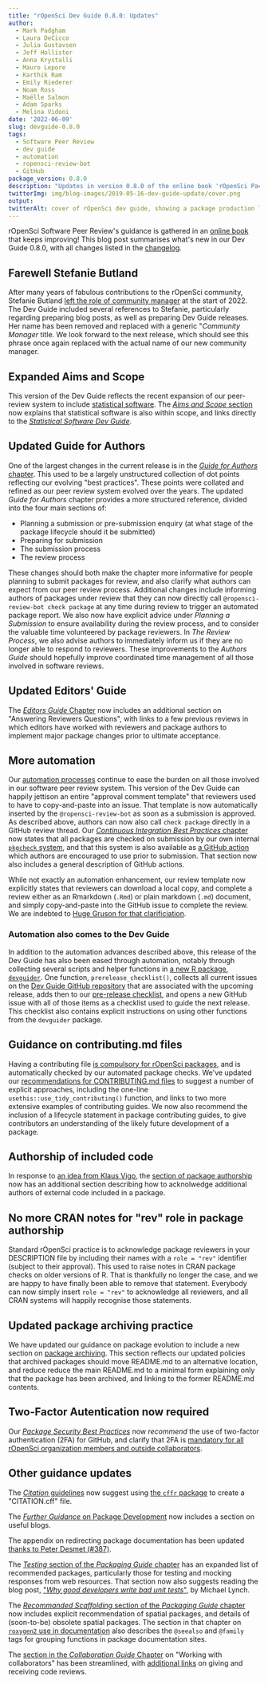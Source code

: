 ```yaml
---
title: "rOpenSci Dev Guide 0.8.0: Updates"
author:
  - Mark Padgham
  - Laura DeCicco
  - Julia Gustavsen
  - Jeff Hollister
  - Anna Krystalli
  - Mauro Lepore
  - Karthik Ram
  - Emily Riederer
  - Noam Ross
  - Maëlle Salmon
  - Adam Sparks
  - Melina Vidoni
date: '2022-06-09'
slug: devguide-0.8.0
tags:
  - Software Peer Review
  - dev guide
  - automation
  - ropensci-review-bot
  - GitHub
package_version: 0.8.0
description: "Updates in version 0.8.0 of the online book 'rOpenSci Packages: Development, Maintenance, and Peer Review rOpenSci Packages: Development, Maintenance, and Peer Review'"
twitterImg: img/blog-images/2019-05-16-dev-guide-update/cover.png
output: 
twitterAlt: cover of rOpenSci dev guide, showing a package production line with small humans discussing, examining and promoting packages
---
```


rOpenSci Software Peer Review's guidance is gathered in an [online book](https://devguide.ropensci.org/) that keeps improving!
This blog post summarises what's new in our Dev Guide 0.8.0, with all changes listed in the [changelog](https://devguide.ropensci.org/booknews.html).

## Farewell Stefanie Butland

After many years of fabulous contributions to the rOpenSci community, Stefanie Butland [left the role of community manager](/blog/2022/01/14/msg-from-stefanie/) at the start of 2022. The Dev Guide included several references to Stefanie, particularly regarding preparing blog posts, as well as preparing Dev Guide releases. Her name has been removed and replaced with a generic "*Community Manager* title. We look forward to the next release, which should see this phrase once again replaced with the actual name of our new community manager.

## Expanded Aims and Scope

This version of the Dev Guide reflects the recent expansion of our peer-review system to include [statistical software](/stat-software-review/). The [*Aims and Scope* section](https://devguide.ropensci.org/policies.html#aims-and-scope) now explains that statistical software is also within scope, and links directly to the [*Statistical Software Dev Guide*](https://stats-devguide.ropensci.org).

## Updated Guide for Authors

One of the largest changes in the current release is in the [*Guide for Authors* chapter](https://devguide.ropensci.org/authors-guide.html). This used to be a largely unstructured collection of dot points reflecting our evolving "best practices". These points were collated and refined as our peer review system evolved over the years. The updated *Guide for Authors* chapter provides a more structured reference, divided into the four main sections of:

- Planning a submission or pre-submission enquiry (at what stage of the package lifecycle should it be submitted)
- Preparing for submission
- The submission process
- The review process

These changes should both make the chapter more informative for people planning to submit packages for review, and also clarify what authors can expect from our peer review process. Additional changes include informing authors of packages under review that they can now directly call `@ropensci-review-bot check package` at any time during review to trigger an automated package report.
We also now have explicit advice under *Planning a Submission* to ensure availability during the review process, and to consider the valuable time volunteered by package reviewers. In *The Review Process*, we also advise authors to immediately inform us if they are no longer able to respond to reviewers. These improvements to the *Authors Guide* should hopefully improve coordinated time management of all those involved in software reviews.

## Updated Editors' Guide

The [*Editors Guide* Chapter](https://devguide.ropensci.org/editorguide.html) now includes an additional section on "Answering Reviewers Questions", with links to a few previous reviews in which editors have worked with reviewers and package authors to implement major package changes prior to ultimate acceptance.

## More automation

Our [automation processes](/commcalls/2021-12-07) continue to ease the burden on all those involved in our software peer review system. This version of the Dev Guide can happily jettison an entire "approval comment template" that reviewers used to have to copy-and-paste into an issue. That template is now automatically inserted by the `@ropensci-review-bot` as soon as a submission is approved. As described above, authors can now also call `check package` directly in a GitHub review thread. Our [*Continuous Integration Best Practices* chapter](https://devguide.ropensci.org/ci.html) now states that all packages are checked on submission by our own internal [`pkgcheck` system](https://docs.ropensci.org/pkgcheck), and that this system is also available as [a GitHub action](https://github.com/ropensci-review-tools/pkgcheck-action) which authors are encouraged to use prior to submission. That section now also includes a general description of GitHub actions.

While not exactly an automation enhancement, our review template now explicitly states that reviewers can download a local copy, and complete a review either as an Rmarkdown (`.Rmd`) or plain markdown (`.md`) document, and simply copy-and-paste into the GitHub issue to complete the review. We are indebted to [Huge Gruson for that clarificiation](https://github.com/ropensci/dev_guide/pull/375).

### Automation also comes to the Dev Guide

In addition to the automation advances described above, this release of the Dev Guide has also been eased through automation, notably through collecting several scripts and helper functions in [a new R package, `devguider`](https://github.com/ropensci-org/devguider). One function, `prerelease_checklist()`, collects all current issues on the [Dev Guide GitHub repository](https://github.com/ropensci/dev_guide/issues) that are associated with the upcoming release, adds then to our [pre-release checklist](https://devguide.ropensci.org/bookreleaseissue.html), and opens a new GitHub issue with all of those items as a checklist used to guide the next release. This checklist also contains explicit instructions on using other functions from the `devguider` package.

## Guidance on contributing.md files

Having a contributing file [is compulsory for rOpenSci packages](https://devguide.ropensci.org/collaboration.html?q=contributing#contributing-guide), and is automatically checked by our automated package checks. We've updated our [recommendations for CONTRIBUTING.md files](https://devguide.ropensci.org/collaboration.html#contributing-guide) to suggest a number of explicit approaches, including the one-line `usethis::use_tidy_contributing()` function, and links to two more extensive examples of contributing guides. We now also recommend the inclusion of a lifecycle statement in package contributing guides, to give contributors an understanding of the likely future development of a package.

## Authorship of included code

In response to [an idea from Klaus Vigo](https://github.com/ropensci/dev_guide/issues/388), the [section of package authorship](https://devguide.ropensci.org/building.html#authorship) now has an additional section describing how to acknolwedge additional authors of external code included in a package.

## No more CRAN notes for "rev" role in package authorship

Standard rOpenSci practice is to acknowledge package reviewers in your DESCRIPTION file by including their names with a `role = "rev"` identifier (subject to their approval). This used to raise notes in CRAN package checks on older versions of R. That is thankfully no longer the case, and we are happy to have finally been able to remove that statement. Everybody can now simply insert `role = "rev"` to acknowledge all reviewers, and all CRAN systems will happily recognise those statements.

## Updated package archiving practice

We have updated our guidance on package evolution to include a new section on [package archiving](https://devguide.ropensci.org/evolution.html#archivalguidance). This section reflects our updated policies that archived packages should move README.md to an alternative location, and reduce reduce the main README.md to a minimal form explaining only that the package has been archived, and linking to the former README.md contents.

## Two-Factor Autentication now required

Our [*Package Security Best Practices*](https://devguide.ropensci.org/package-development-security-best-practices.html) now *recommend* the use of two-factor authentication (2FA) for GitHub, and clarify that 2FA is [mandatory for all rOpenSci organization members and outside collaborators](/blog/2022/05/16/requiring-2fa-for-the-ropensci-github-organization/).

## Other guidance updates

The [*Citation* guidelines](https://devguide.ropensci.org/building.html#citation-file) now suggest using [the `cffr` package](https://docs.ropensci.org/cffr/) to create a "CITATION.cff" file.

The [*Further Guidance* on Package Development](https://devguide.ropensci.org/building.html#further-guidance) now includes a section on useful blogs.

The appendix on redirecting package documentation has been updated [thanks to Peter Desmet (#387)](https://github.com/ropensci/dev_guide/pull/387).

The [*Testing* section of the *Packaging Guide* chapter](https://devguide.ropensci.org/building.html#testing) has an expanded list of recommended packages, particularly those for testing and mocking responses from web resources. That section now also suggests reading the blog post, ["*Why good developers write bad unit tests*"](https://mtlynch.io/good-developers-bad-tests/), by Michael Lynch.

The [*Recommanded Scaffolding* section of the *Packaging Guide* chapter](https://devguide.ropensci.org/building.html#recommended-scaffolding) now includes explicit recommendation of spatial packages, and details of (soon-to-be) obsolete spatial packages. The section in that chapter on [`roxygen2` use in documentation](https://devguide.ropensci.org/building.html#roxygen2-use) also describes the `@seealso` and `@family` tags for grouping functions in package documentation sites.

The [section in the *Collaboration Guide* Chapter](https://devguide.ropensci.org/collaboration.html#gitflow) on "Working with collaborators" has been streamlined, with [additional links](https://github.com/ropensci/dev_guide/pull/374) on giving and receiving code reviews.
